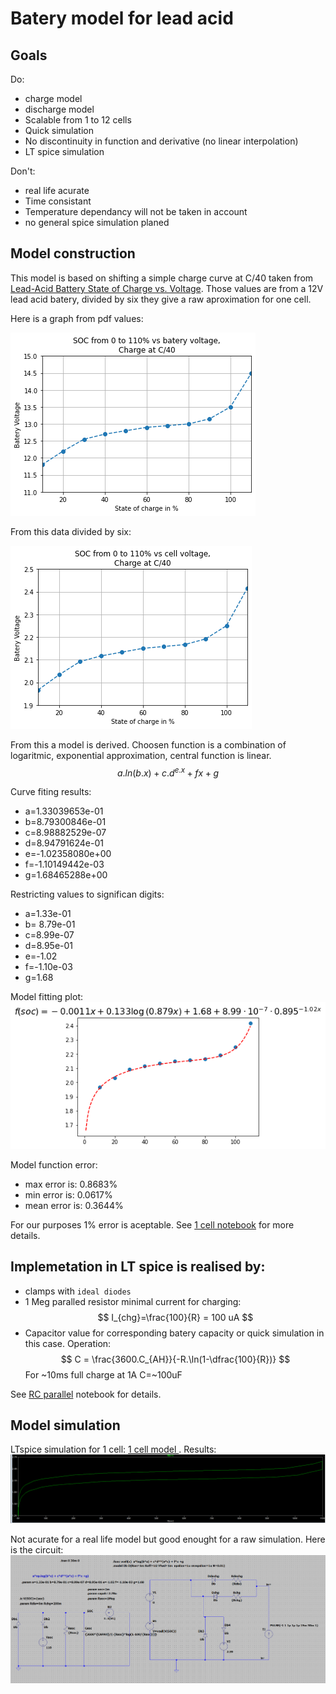 # Batery model for lead acid
## Goals
Do:
* charge model
* discharge model
* Scalable from 1 to 12 cells
* Quick simulation
* No discontinuity in function and derivative (no linear interpolation)
* LT spice simulation

Don't:
* real life acurate
* Time consistant
* Temperature dependancy will not be taken in account
* no general spice simulation planed
## Model construction
This model is based on shifting a simple charge curve at C/40 taken from [Lead-Acid Battery State of Charge vs. Voltage](./assets/pdf/lead_acid_battery_charging_graphs.pdf).
Those values are from a 12V lead acid batery, divided by six they give a raw aproximation for one cell.

Here is a graph from pdf values:

<img style="background-color:white" alt="SOC vs Batery voltage from 10% to 110%" src="./assets/img/soc_bat12.png"></img>

From this data divided by six:

<img style="background-color:white" alt="SOC vs Batery voltage from 10% to 110%"
src="./assets/img/soc_cell.png"/>

From this a model is derived. Choosen function  is a combination of logaritmic, exponential approximation, central function is linear.
$$  a.ln(b.x) + c.d^{e.x} + fx +g $$

Curve fiting results:
* a=1.33039653e-01
* b=8.79300846e-01
* c=8.98882529e-07
* d=8.94791624e-01
* e=-1.02358080e+00
* f=-1.10149442e-03
* g=1.68465288e+00

Restricting values to significan digits:

* a=1.33e-01
* b= 8.79e-01
* c=8.99e-07
* d=8.95e-01 
* e=-1.02
* f=-1.10e-03
* g=1.68

Model fitting plot:
<img style="background-color:white"
alt="Fitted curve" src="./assets/img/curve_fit.png">
</img>

Model function error:
* max error is: 0.8683%
* min error is: 0.0617%
* mean error is: 0.3644%

For our purposes 1% error is aceptable.
See [1 cell notebook](./model.ipynb.py) for more details.

## Implemetation in LT spice is realised by:
* clamps with `ideal diodes`
* 1 Meg paralled resistor minimal current for charging:
$$
I_{chg}=\frac{100}{R} = 100 uA
$$
* Capacitor value for corresponding batery capacity or quick simulation in this case. Operation: 
$$
C = \frac{3600.C_{AH}}{-R.\ln(1-\dfrac{100}{R})}
$$
For ~10ms full charge at 1A C=~100uF

See [RC parallel](./RC_parallel.ipynb) notebook for details.

## Model simulation
LTspice simulation for 1 cell: [1 cell model ](./1cell_model.asc).
Results:
![1 Cell grpah](./assets/img/1cell_model.png)

Not acurate for a real life model but good enought for a raw simulation.
Here is the circuit:
![1 Cell grpah](./assets/img/1cell_model_circuit.png)





